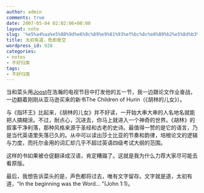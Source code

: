 ```yaml
---
author: admin
comments: true
date: 2007-05-04 02:02:06+00:00
layout: note
slug: '%e5%a4%aa%e5%88%9d%e6%9c%89%e9%81%93%ef%bc%8c%e8%89%b2%e5%8d%b3%e6%98%af%e7%a9%ba'
title: 太初有道，色即是空
wordpress_id: 928
categories:
- notes
- 不好归类
tags:
- 不好归类
---
```


当和菜头用[Joost](http://www.caobian.info/?p=2102)在浩瀚的电视节目中打发他的五一节，我一边跟论文作业奋战，一边翻着刚刚从亚马逊买来的新书The Children of Hurin（《胡林的儿女》）。

与《指环王》比起来，《胡林的儿女》并不好读，一开始大串大串的人名地名就能把人搞糊涂。不过，耐点心，沉进去，你马上就进入一个神奇的世界。《胡林》的叙事干净利落，那种风格来源于圣经和古老的史诗。最值得一赞的是它的语言，乃是当代英语里失落已久的。从中可以读出莎士比亚的节奏和韵律，培根论文的逻辑与力度，而托尔金用的词汇却几乎不超过英语四级考试大纲的范围。

这样的书如果被仓促翻译成汉语，肯定糟蹋了。这就是我为什么力荐大家尽可能去看原版。

最后，我想告诉菜头的是，声色都将过去，唯有文字留存。文字就是道，太初有道，“In the beginning was the Word... ”(John 1:1)。
